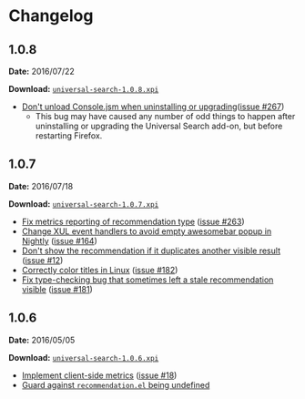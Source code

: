 # Changelog

## 1.0.8

**Date:** 2016/07/22

**Download:** [`universal-search-1.0.8.xpi`](https://s3-us-west-2.amazonaws.com/universal-search/universal-search-1.0.8.xpi)

- [Don't unload Console.jsm when uninstalling or upgrading](https://github.com/mozilla/universal-search/commit/e02583298d3d79e368c625932b29b47eaa13bd80)([issue #267](https://github.com/mozilla/universal-search/issues/267))
  - This bug may have caused any number of odd things to happen after uninstalling or upgrading the Universal Search add-on, but before restarting Firefox.


## 1.0.7

**Date:** 2016/07/18

**Download:** [`universal-search-1.0.7.xpi`](https://s3-us-west-2.amazonaws.com/universal-search/universal-search-1.0.7.xpi)

- [Fix metrics reporting of recommendation type](https://github.com/mozilla/universal-search/commit/2ae3f504d4e91a68b2afe7cb9b03ba690b7f2ff9) ([issue #263](https://github.com/mozilla/universal-search/issues/263))
- [Change XUL event handlers to avoid empty awesomebar popup in Nightly](https://github.com/mozilla/universal-search/commit/0b1f54f24c0ef71fb170c7bf82893d1938c7e710) ([issue #164](https://github.com/mozilla/universal-search/issues/164))
- [Don't show the recommendation if it duplicates another visible result](https://github.com/mozilla/universal-search/commit/d0beb2fd3f510a1ed95ffc3bb5cc39551ed8a1e3) ([issue #12](https://github.com/mozilla/universal-search/issues/12))
- [Correctly color titles in Linux](https://github.com/mozilla/universal-search/commit/0ea68bc51a89e85cd12c5b99b3cf4fc7fe9e5936) ([issue #182](https://github.com/mozilla/universal-search/issues/182))
- [Fix type-checking bug that sometimes left a stale recommendation visible](https://github.com/mozilla/universal-search/commit/36a8bf55d797a5b63db62772fe3ff722707cbd9d) ([issue #181](https://github.com/mozilla/universal-search/issues/181))


## 1.0.6

**Date:** 2016/05/05

**Download:** [`universal-search-1.0.6.xpi`](https://s3-us-west-2.amazonaws.com/universal-search/universal-search-1.0.6.xpi)

- [Implement client-side metrics](https://github.com/mozilla/universal-search/commit/59f7f323113904ebb76de55f6fbbe57c159944d6) ([issue #18](https://github.com/mozilla/universal-search/issues/18))
- [Guard against `recommendation.el` being undefined](https://github.com/mozilla/universal-search/commit/8ce801c305a6917a691cc5fb0ec97a60b4b28437)
